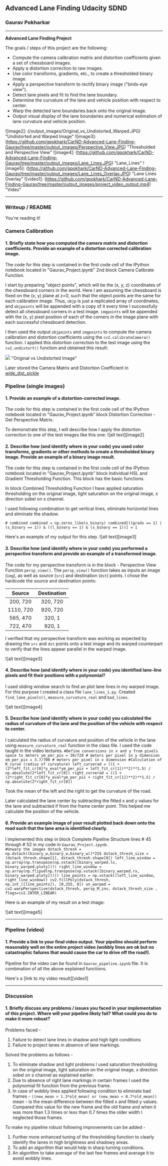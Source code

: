 ## Advanced Lane Finding Udacity SDND

### Gaurav Pokharkar

---

**Advanced Lane Finding Project**

The goals / steps of this project are the following:

* Compute the camera calibration matrix and distortion coefficients given a set of chessboard images.
* Apply a distortion correction to raw images.
* Use color transforms, gradients, etc., to create a thresholded binary image.
* Apply a perspective transform to rectify binary image ("birds-eye view").
* Detect lane pixels and fit to find the lane boundary.
* Determine the curvature of the lane and vehicle position with respect to center.
* Warp the detected lane boundaries back onto the original image.
* Output visual display of the lane boundaries and numerical estimation of lane curvature and vehicle position.

[//]: # (Image References)


![image2]: (/output_images/Original_vs_Undistorted_Warped.JPG) "Undistorted and Warped Image"
![image3]: (https://github.com/gpokhark/CarND-Advanced-Lane-Finding-Gaurav/tree/master/output_images/Perspective_View.JPG) "Thresholded and Perspective View"
![image4]: (https://github.com/gpokhark/CarND-Advanced-Lane-Finding-Gaurav/tree/master/output_images/Lane_Lines.JPG) "Lane_Lines"
![image5]: (https://github.com/gpokhark/CarND-Advanced-Lane-Finding-Gaurav/tree/master/output_images/Lane_Lines_Overlay.JPG) "Lane Lines Overlay"
![video1]: (https://github.com/gpokhark/CarND-Advanced-Lane-Finding-Gaurav/tree/master/output_images/project_video_output.mp4) "Video"

---

### Writeup / README


You're reading it!

### Camera Calibration

#### 1. Briefly state how you computed the camera matrix and distortion coefficients. Provide an example of a distortion corrected calibration image.

The code for this step is contained in the first code cell of the IPython notebook located in "Gaurav_Project.ipynb" 2nd block Camera Calibrate Function.  

I start by preparing "object points", which will be the (x, y, z) coordinates of the chessboard corners in the world. Here I am assuming the chessboard is fixed on the (x, y) plane at z=0, such that the object points are the same for each calibration image.  Thus, `objp` is just a replicated array of coordinates, and `objpoints` will be appended with a copy of it every time I successfully detect all chessboard corners in a test image.  `imgpoints` will be appended with the (x, y) pixel position of each of the corners in the image plane with each successful chessboard detection.  

I then used the output `objpoints` and `imgpoints` to compute the camera calibration and distortion coefficients using the `cv2.calibrateCamera()` function.  I applied this distortion correction to the test image using the `cv2.undistort()` function and obtained this result: 

![](/output_images/Original_vs_UndistortedImage.jpg) "Original vs Undistorted Image"

Later stored the Camera Matrix and Distortion Coefficient in [wide_dist_pickle](https://github.com/gpokhark/CarND-Advanced-Lane-Finding-Gaurav/tree/master/output_images/camera_cal)

### Pipeline (single images)

#### 1. Provide an example of a distortion-corrected image.

The code for this step is contained in the first code cell of the IPython notebook located in "Gaurav_Project.ipynb" block Distortion Correction - Get Perspective Matrix.

To demonstrate this step, I will describe how I apply the distortion correction to one of the test images like this one:
![alt text][image2]



#### 2. Describe how (and identify where in your code) you used color transforms, gradients or other methods to create a thresholded binary image.  Provide an example of a binary image result.

The code for this step is contained in the first code cell of the IPython notebook located in "Gaurav_Project.ipynb" block Individual HSL and Gradient Thresholding Function. This block has the basic functions.

In block Combined Thresholding Function I have applied saturation thresholding on the original image, light saturation on the original image, x direction sobel on s channel.

I used following combination to get vertical lines, eliminate horizontal lines and eliminate the shadow.

`# combined
combined = np.zeros_like(s_binary)
combined[((gradx == 1) | (s_binary == 1)) & ((l_binary == 1) & (s_binary == 1))] = 1`
    
Here's an example of my output for this step.
![alt text][image3]

#### 3. Describe how (and identify where in your code) you performed a perspective transform and provide an example of a transformed image.

The code for my perspective transform is in the block - Perspective View Function `persp_view()`.
The `persp_view()` function takes as inputs an image (`img`), as well as source (`src`) and destination (`dst`) points.  I chose the hardcode the source and destination points:

| Source        | Destination   | 
|:-------------:|:-------------:| 
| 200, 720      | 320, 720      | 
| 1110, 720     | 920, 720      |
| 565, 470      | 320, 1        |
| 722, 470      | 920, 1        |

I verified that my perspective transform was working as expected by drawing the `src` and `dst` points onto a test image and its warped counterpart to verify that the lines appear parallel in the warped image.

![alt text][image3]

#### 4. Describe how (and identify where in your code) you identified lane-line pixels and fit their positions with a polynomial?

I used sliding window search to find an plot lane lines in my warped image. For this purpose I created a class file `lane_lines_1.py`. Created `find_lane_pixels()`, `measure_curvature_real` and `bad_lines`.

![alt text][image4]

#### 5. Describe how (and identify where in your code) you calculated the radius of curvature of the lane and the position of the vehicle with respect to center.

I calculated the radius of curvature and position of the vehicle in the lane using `measure_curvature_real` function in the class file. I used the code taught in the video lectures.
`#Define conversions in x and y from pixels space to meters
ym_per_pix = 30/720 # meters per pixel in y dimension
xm_per_pix = 3.7/700 # meters per pixel in x dimension
#Calculation of R_curve (radius of curvature)
left_curverad = ((1 + (2*left_fit_cr[0]*y_eval*ym_per_pix + left_fit_cr[1])**2)**1.5) / np.absolute(2*left_fit_cr[0])
right_curverad = ((1 + (2*right_fit_cr[0]*y_eval*ym_per_pix + right_fit_cr[1])**2)**1.5) / np.absolute(2*right_fit_cr[0])`

Took the mean of the left and the right to get the curvature of the road. 

Later calculated the lane center by subtracting the fitted x and y values for the lane and subtracted if from the frame center point. This helped me calculate the position of the vehicle.

#### 6. Provide an example image of your result plotted back down onto the road such that the lane area is identified clearly.

I implemented this step in block Complete Pipeline Structure lines # 45 through # 52 in my code in `Gaurav_Project.ipynb`.  
`#Unwarp the images
dstack_thresh = np.dstack((binary_w,binary_w,binary_w))*255
dstack_thresh_size = (dstack_thresh.shape[1], dstack_thresh.shape[0])
left_line_window = np.array(np.transpose(np.vstack([binary_warped.lx, binary_warped.ploty])))
right_line_window = np.array(np.flipud(np.transpose(np.vstack([binary_warped.rx, binary_warped.ploty]))))
line_points = np.vstack((left_line_window, right_line_window))
cv2.fillPoly(dstack_thresh, np.int_([line_points]), [0,255, 0])
un_warped = cv2.warpPerspective(dstack_thresh, persp_M_inv, dstack_thresh_size , flags=cv2.INTER_LINEAR)`

Here is an example of my result on a test image:

![alt text][image5]

---

### Pipeline (video)

#### 1. Provide a link to your final video output.  Your pipeline should perform reasonably well on the entire project video (wobbly lines are ok but no catastrophic failures that would cause the car to drive off the road!).

Pipeline for the video can be found in `Gaurav_pipeline.ipynb` file. It is combination of all the above explained functions.

Here's a [link to my video result][video1]

---

### Discussion

#### 1. Briefly discuss any problems / issues you faced in your implementation of this project.  Where will your pipeline likely fail?  What could you do to make it more robust?

Problems faced -
1) Failure to detect lane lines in shadow and high light conditions
2) Failure to project lanes in absence of lane markings.

Solved the problems as follows - 
1) To eliminate shadow and light problems I used saturation thresholding on the original image, light saturation on the original image, x direction sobel on s channel as explained earlier.
2) Due to absence of right lane markings in certain frames I used the polynomial fit function from the previous frame.
3) In case of wobbly lines applied following condition to eliminate bad frames - 
`((new_mean > 1.3*old_mean) or (new_mean < 0.7*old_mean))`
mean - is the mean difference between the fitted x and fitted y values. Compared this value for the new frame and the old frame and when it was more than 1.3 times or less than 0.7 times the older width I neglected those frames.

To make my pipeline robust following improvements can be added -
1) Further more enhanced tuning of the thresholding function to clearly identify the lanes in high brightness and shadowy areas.
2) To add an algorithm that would help in sharp turning conditions.
3) An algorithm to take average of the last few frames and average it to avoid wobbly lines.
